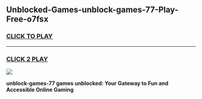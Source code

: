 
## Unblocked-Games-unblock-games-77-Play-Free-o7fsx
<h3>
<a href="https://premium76.site?title=unblock-games-77&ref=18A1">CLICK TO PLAY</a></h3>
<hr>

<h3>
<a href="https://premium76.site?title=unblock-games-77&ref=18A1">CLICK 2 PLAY</a>
  
</h3>

<a href="https://premium76.site?title=unblock-games-77&ref=18A1"><img src="https://clearcache.store/games.png"></a>


**unblock-games-77 games unblocked: Your Gateway to Fun and Accessible Online Gaming**
